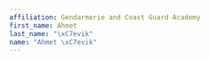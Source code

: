 ```yaml
---
affiliation: Gendarmerie and Coast Guard Academy
first_name: Ahmet
last_name: "\xC7evik"
name: "Ahmet \xC7evik"
---
```

